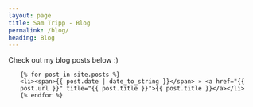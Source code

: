 ```yaml
---
layout: page
title: Sam Tripp - Blog
permalink: /blog/
heading: Blog
---
```


Check out my blog posts below :)
<ul class="posts">

    {% for post in site.posts %}
    <li><span>{{ post.date | date_to_string }}</span> » <a href="{{ post.url }}" title="{{ post.title }}">{{ post.title }}</a></li>
    {% endfor %}
</ul>